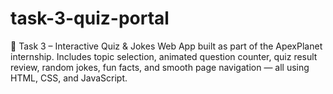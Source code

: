 # task-3-quiz-portal
🎯 Task 3 – Interactive Quiz &amp; Jokes Web App built as part of the ApexPlanet internship. Includes topic selection, animated question counter, quiz result review, random jokes, fun facts, and smooth page navigation — all using HTML, CSS, and JavaScript.
